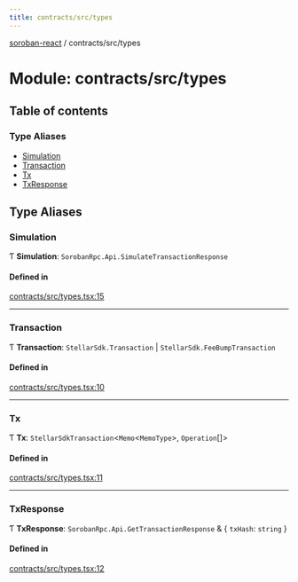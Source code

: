```yaml
---
title: contracts/src/types
---
```

[soroban-react](../README.md) / contracts/src/types

# Module: contracts/src/types

## Table of contents

### Type Aliases

- [Simulation](contracts_src_types.md#simulation)
- [Transaction](contracts_src_types.md#transaction)
- [Tx](contracts_src_types.md#tx)
- [TxResponse](contracts_src_types.md#txresponse)

## Type Aliases

### Simulation

Ƭ **Simulation**: `SorobanRpc.Api.SimulateTransactionResponse`

#### Defined in

[contracts/src/types.tsx:15](https://github.com/paltalabs/soroban-react/blob/50e8963/packages/contracts/src/types.tsx#L15)

___

### Transaction

Ƭ **Transaction**: `StellarSdk.Transaction` \| `StellarSdk.FeeBumpTransaction`

#### Defined in

[contracts/src/types.tsx:10](https://github.com/paltalabs/soroban-react/blob/50e8963/packages/contracts/src/types.tsx#L10)

___

### Tx

Ƭ **Tx**: `StellarSdkTransaction`\<`Memo`\<`MemoType`\>, `Operation`[]\>

#### Defined in

[contracts/src/types.tsx:11](https://github.com/paltalabs/soroban-react/blob/50e8963/packages/contracts/src/types.tsx#L11)

___

### TxResponse

Ƭ **TxResponse**: `SorobanRpc.Api.GetTransactionResponse` & \{ `txHash`: `string`  }

#### Defined in

[contracts/src/types.tsx:12](https://github.com/paltalabs/soroban-react/blob/50e8963/packages/contracts/src/types.tsx#L12)
